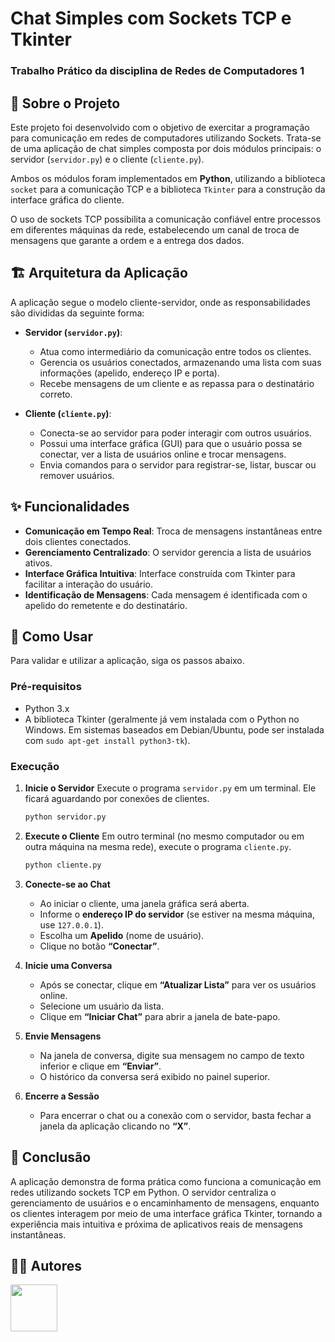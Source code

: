 # Chat Simples com Sockets TCP e Tkinter
### Trabalho Prático da disciplina de Redes de Computadores 1

## 📖 Sobre o Projeto

Este projeto foi desenvolvido com o objetivo de exercitar a programação para comunicação em redes de computadores utilizando Sockets. Trata-se de uma aplicação de chat simples composta por dois módulos principais: o servidor (`servidor.py`) e o cliente (`cliente.py`).

Ambos os módulos foram implementados em **Python**, utilizando a biblioteca `socket` para a comunicação TCP e a biblioteca `Tkinter` para a construção da interface gráfica do cliente.

O uso de sockets TCP possibilita a comunicação confiável entre processos em diferentes máquinas da rede, estabelecendo um canal de troca de mensagens que garante a ordem e a entrega dos dados.

## 🏗️ Arquitetura da Aplicação

A aplicação segue o modelo cliente-servidor, onde as responsabilidades são divididas da seguinte forma:

* **Servidor (`servidor.py`)**:
    * Atua como intermediário da comunicação entre todos os clientes.
    * Gerencia os usuários conectados, armazenando uma lista com suas informações (apelido, endereço IP e porta).
    * Recebe mensagens de um cliente e as repassa para o destinatário correto.

* **Cliente (`cliente.py`)**:
    * Conecta-se ao servidor para poder interagir com outros usuários.
    * Possui uma interface gráfica (GUI) para que o usuário possa se conectar, ver a lista de usuários online e trocar mensagens.
    * Envia comandos para o servidor para registrar-se, listar, buscar ou remover usuários.

## ✨ Funcionalidades

* **Comunicação em Tempo Real**: Troca de mensagens instantâneas entre dois clientes conectados.
* **Gerenciamento Centralizado**: O servidor gerencia a lista de usuários ativos.
* **Interface Gráfica Intuitiva**: Interface construída com Tkinter para facilitar a interação do usuário.
* **Identificação de Mensagens**: Cada mensagem é identificada com o apelido do remetente e do destinatário.

## 🚀 Como Usar

Para validar e utilizar a aplicação, siga os passos abaixo.

### Pré-requisitos

* Python 3.x
* A biblioteca Tkinter (geralmente já vem instalada com o Python no Windows. Em sistemas baseados em Debian/Ubuntu, pode ser instalada com `sudo apt-get install python3-tk`).

### Execução

1.  **Inicie o Servidor**
    Execute o programa `servidor.py` em um terminal. Ele ficará aguardando por conexões de clientes.
    ```bash
    python servidor.py
    ```

2.  **Execute o Cliente**
    Em outro terminal (no mesmo computador ou em outra máquina na mesma rede), execute o programa `cliente.py`.
    ```bash
    python cliente.py
    ```

3.  **Conecte-se ao Chat**
    * Ao iniciar o cliente, uma janela gráfica será aberta.
    * Informe o **endereço IP do servidor** (se estiver na mesma máquina, use `127.0.0.1`).
    * Escolha um **Apelido** (nome de usuário).
    * Clique no botão **“Conectar”**.

4.  **Inicie uma Conversa**
    * Após se conectar, clique em **“Atualizar Lista”** para ver os usuários online.
    * Selecione um usuário da lista.
    * Clique em **“Iniciar Chat”** para abrir a janela de bate-papo.

5.  **Envie Mensagens**
    * Na janela de conversa, digite sua mensagem no campo de texto inferior e clique em **“Enviar”**.
    * O histórico da conversa será exibido no painel superior.

6.  **Encerre a Sessão**
    * Para encerrar o chat ou a conexão com o servidor, basta fechar a janela da aplicação clicando no **“X”**.

## 🏁 Conclusão

A aplicação demonstra de forma prática como funciona a comunicação em redes utilizando sockets TCP em Python. O servidor centraliza o gerenciamento de usuários e o encaminhamento de mensagens, enquanto os clientes interagem por meio de uma interface gráfica Tkinter, tornando a experiência mais intuitiva e próxima de aplicativos reais de mensagens instantâneas.

## 👨‍💻 Autores


[<img loading="lazy" src="https://avatars.githubusercontent.com/u/130513027?v=4" width="75">](https://github.com/beatriztl)

